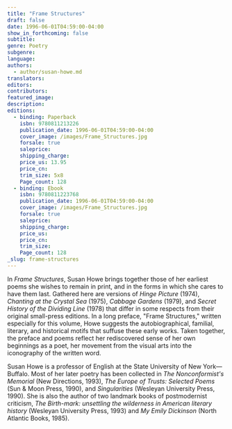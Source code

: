 ```yaml
---
title: "Frame Structures"
draft: false
date: 1996-06-01T04:59:00-04:00
show_in_forthcoming: false
subtitle:
genre: Poetry
subgenre:
language:
authors:
  - author/susan-howe.md
translators:
editors:
contributors:
featured_image:
description:
editions:
  - binding: Paperback
    isbn: 9780811213226
    publication_date: 1996-06-01T04:59:00-04:00
    cover_image: /images/Frame_Structures.jpg
    forsale: true
    saleprice:
    shipping_charge:
    price_us: 13.95
    price_cn:
    trim_size: 5x8
    Page_count: 128
  - binding: Ebook
    isbn: 9780811223768
    publication_date: 1996-06-01T04:59:00-04:00
    cover_image: /images/Frame_Structures.jpg
    forsale: true
    saleprice:
    shipping_charge:
    price_us:
    price_cn:
    trim_size:
    Page_count: 128
_slug: frame-structures
---
```


In _Frame Structures_, Susan Howe brings together those of her earliest poems she wishes to remain in print, and in the forms in which she cares to have them last. Gathered here are versions of _Hinge Picture_ (1974), _Chanting at the Crystal Sea_ (1975), _Cabbage Gardens_ (1979), and _Secret History of the Dividing Line_ (1978) that differ in some respects from their original small-press editions. In a long preface, "Frame Structures," written especially for this volume, Howe suggests the autobiographical, familial, literary, and historical motifs that suffuse these early works. Taken together, the preface and poems reflect her rediscovered sense of her own beginnings as a poet, her movement from the visual arts into the iconography of the written word.

Susan Howe is a professor of English at the State University of New York—Buffalo. Most of her later poetry has been collected in _The Nonconformist's Memorial_ (New Directions, 1993), _The Europe of Trusts: Selected Poems_ (Sun & Moon Press, 1990), and _Singularities_ (Wesleyan University Press, 1990). She is also the author of two landmark books of postmodernist criticism, _The Birth-mark: unsettling the wilderness in American literary history_ (Wesleyan University Press, 1993) and _My Emily Dickinson_ (North Atlantic Books, 1985).

